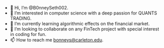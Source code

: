 - 👋 Hi, I’m @B0nneySeth002. 
- 👀 I’m interested in computer science with a deep passion for QUANTS TRADING.
- 🌱 I’m currently learning algorithmic effects on the financial market.
- 💞️ I’m looking to collaborate on any FinTech project with special interest in coding for fun.
- 📫 How to reach me bonneys@carleton.edu. 
<!---
B0nneySeth002/B0nneySeth002 is a ✨ special ✨ repository because its `README.md` (this file) appears on your GitHub profile.
You can click the Preview link to take a look at your changes.
--->

